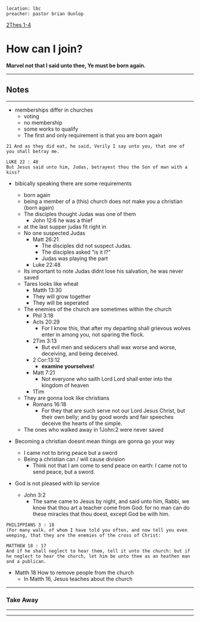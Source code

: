 ```
location: lbc
preacher: pastor brian dunlop
```
[2Thes 1-4](http://localhost:8000/bible/2THESSALONIANS/1)  

<!----------->
<!-- Title -->
<!----------->
# How can I join?

**Marvel not that I said unto thee, Ye must be born again.**

---


<!----------->
<!-- Notes -->
<!----------->
## Notes
---
- memberships differ in churches
  - voting
  - no membership
  - some works to qualify
  - The first and only requirement is that you are born again
  
```
21 And as they did eat, he said, Verily I say unto you, that one of you shall betray me.
```

```
LUKE 22 : 48
But Jesus said unto him, Judas, betrayest thou the Son of man with a kiss?
```

- bibically speaking there are some requirements
  - born again
  - being a member of a (this) church does not make you a christian (born again)
  - The disciples thought Judas was one of them
    - John 12:6 he was a thief
  - at the last supper judas fit right in
  - No one suspected Judas
    - Matt 26:21
        - The disciples did not suspect Judas.
        - The disciples asked "is it I?"
        - Judas was playing the part
    - Luke 22:48 
  - Its important to note Judas didnt lose his salvation, he was never saved
  - Tares looks like wheat
    - Matth 13:30
    - They will grow together
    - They will be seperated
  - The enemies of the church are sometimes within the church
    - Phil 3:18
    - Acts 20:29
      - For I know this, that after my departing shall grievous wolves enter in among you, not sparing the flock.
    - 2Tim 3:13
      - But evil men and seducers shall wax worse and worse, deceiving, and being deceived.
    - 2 Cor:13:12
      - **examine yourselves!**
    - Matt 7:21
      - Not everyone who saith Lord Lord shall enter into the kingdom of heaven
    - 1Tim
  - They are gonna look like christians
    - Romans 16:18
      - For they that are such serve not our Lord Jesus Christ, but their own belly; and by good words and fair speeches deceive the hearts of the simple.
  - The ones who walked away in 1John:2 were never saved
  
- Becoming a christian doesnt mean things are gonna go your way
  - I came not to bring peace but a sword
  - Being a christian can / will cause division
    - Think not that I am come to send peace on earth: I came not to send peace, but a sword.

- God is not pleased with lip service
  - John 3:2
    - The same came to Jesus by night, and said unto him, Rabbi, we know that thou art a teacher come from God: for no man can do these miracles that thou doest, except God be with him.
    
 
```
PHILIPPIANS 3 : 18
(For many walk, of whom I have told you often, and now tell you even weeping, that they are the enemies of the cross of Christ:
```

```
MATTHEW 18 : 17
And if he shall neglect to hear them, tell it unto the church: but if he neglect to hear the church, let him be unto thee as an heathen man and a publican.
```

- Matth 18 How to remove people from the church  
  - In Matth 16, Jesus teaches about the church


---

<!---------------->
<!-- Take Away  -->
<!---------------->
### Take Away
---

---
